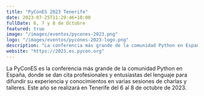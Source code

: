 ```yaml
---
title: "PyConES 2023 Tenerife"
date: 2023-07-25T11:29:46+10:00
fullDate: 6, 7 y 8 de Octubre
featured: true
image: "/images/eventos/pycones-2023.png"
logo: "/images/eventos/pycones-2023-logo.png"
description: "La conferencia más grande de la comunidad Python en España, donde se dan cita profesionales y entusiastas del lenguaje para difundir su experiencia y conocimientos."
website: "https://2023.es.pycon.org"
---
```


La PyConES es la conferencia más grande de la comunidad Python en España, donde
se dan cita profesionales y entusiastas del lenguaje para difundir su
experiencia y conocimientos en varias sesiones de charlas y talleres. Este año
se realizará en Tenerife del 6 al 8 de octubre de 2023.
